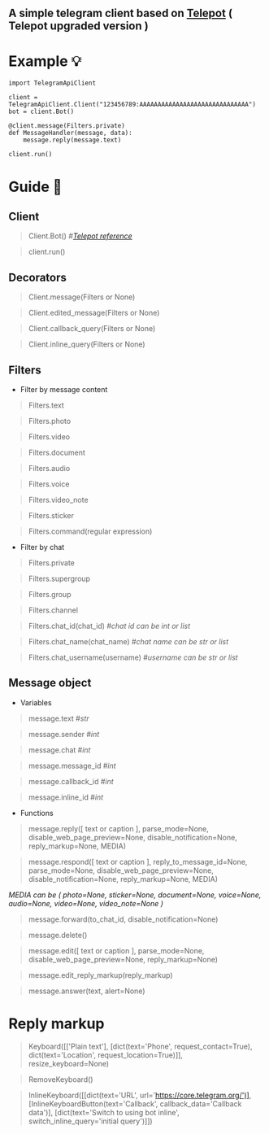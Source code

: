 ## A simple telegram client based on [Telepot](https://github.com/nickoala/telepot) ( Telepot upgraded version )


# Example 💡

```
import TelegramApiClient

client = TelegramApiClient.Client("123456789:AAAAAAAAAAAAAAAAAAAAAAAAAAAAAA")
bot = client.Bot()

@client.message(Filters.private)
def MessageHandler(message, data):
    message.reply(message.text)
    
client.run()
```


# Guide 📙


## Client
> Client.Bot() #*[Telepot reference](http://telepot.readthedocs.io/en/latest/reference.html)*

> client.run()

## Decorators
> Client.message(Filters or None)

> Client.edited_message(Filters or None)

> Client.callback_query(Filters or None)

> Client.inline_query(Filters or None)

## Filters
- Filter by message content

> Filters.text

> Filters.photo

> Filters.video

> Filters.document

> Filters.audio

> Filters.voice

> Filters.video_note

> Filters.sticker

> Filters.command(regular expression)

- Filter by chat

> Filters.private

> Filters.supergroup

> Filters.group

> Filters.channel

> Filters.chat_id(chat_id) #*chat id can be int or list*

> Filters.chat_name(chat_name) #*chat name can be str or list*

> Filters.chat_username(username) #*username can be str or list*

## Message object
- Variables

> message.text #*str*

> message.sender #*int*

> message.chat #*int*

> message.message_id #*int*

> message.callback_id #*int*

> message.inline_id #*int*

- Functions

> message.reply([ text or caption ], parse_mode=None, disable_web_page_preview=None, disable_notification=None, reply_markup=None, MEDIA)

> message.respond([ text or caption ], reply_to_message_id=None, parse_mode=None, disable_web_page_preview=None, disable_notification=None, reply_markup=None, MEDIA)

*MEDIA can be ( photo=None, sticker=None, document=None, voice=None, audio=None, video=None, video_note=None )*

> message.forward(to_chat_id, disable_notification=None)

> message.delete()

> message.edit([ text or caption ], parse_mode=None, disable_web_page_preview=None, reply_markup=None)

> message.edit_reply_markup(reply_markup)

> message.answer(text, alert=None)

# Reply markup
> Keyboard([['Plain text'],
           [dict(text='Phone', request_contact=True), dict(text='Location', request_location=True)]], resize_keyboard=None)

> RemoveKeyboard()

> InlineKeyboard([[dict(text='URL', url='https://core.telegram.org/')], [InlineKeyboardButton(text='Callback', callback_data='Callback data')], [dict(text='Switch to using bot inline', switch_inline_query='initial query')]])

